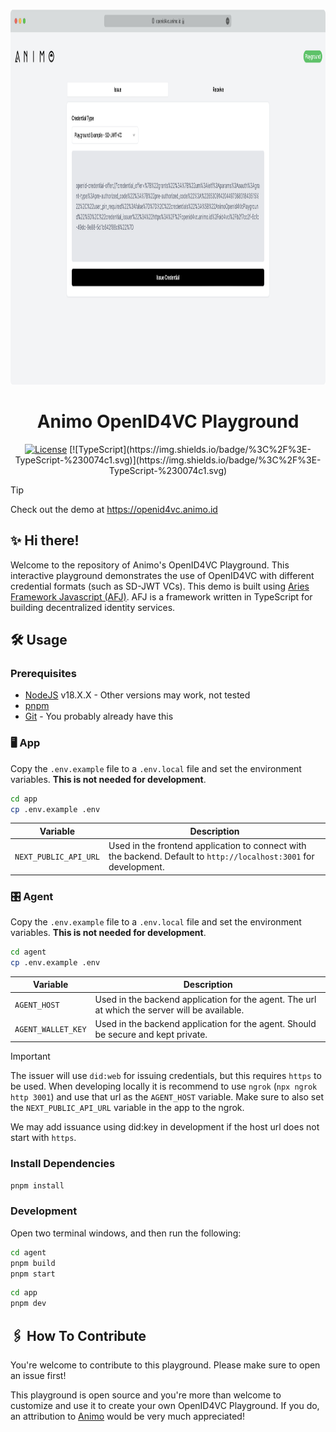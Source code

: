 <p align="center">
  <br />
<img src="./assets/preview.png" alt="screenshot-demo" height="600px" width="1052px"/>

</p>

<h1 align="center"><b>Animo OpenID4VC Playground</b></h1>
<div align="center">
    <a
    href="https://raw.githubusercontent.com/animo/openid4vc-playground/main/LICENSE"
    ><img
      alt="License"
      src="https://img.shields.io/badge/License-Apache%202.0-blue.svg"
  /></a>
  [![TypeScript](https://img.shields.io/badge/%3C%2F%3E-TypeScript-%230074c1.svg)](https://img.shields.io/badge/%3C%2F%3E-TypeScript-%230074c1.svg)
 
</div>

> [!TIP]
> Check out the demo at https://openid4vc.animo.id

## ✨ Hi there!

Welcome to the repository of Animo's OpenID4VC Playground. This interactive playground demonstrates the use of OpenID4VC with different credential formats (such as SD-JWT VCs). This demo is built using [Aries Framework Javascript (AFJ)](https://github.com/hyperledger/aries-framework-javascript). AFJ is a framework written in TypeScript for building decentralized identity services.

## 🛠️ Usage

### Prerequisites

- [NodeJS](https://nodejs.org/en/) v18.X.X - Other versions may work, not tested
- [pnpm](https://pnpm.io/installation)
- [Git](https://git-scm.com/downloads) - You probably already have this

### 🖥 App

Copy the `.env.example` file to a `.env.local` file and set the environment variables. **This is not needed for development**.

```bash
cd app
cp .env.example .env
```

| Variable              | Description                                                                                                       |
| --------------------- | ----------------------------------------------------------------------------------------------------------------- |
| `NEXT_PUBLIC_API_URL` | Used in the frontend application to connect with the backend. Default to `http://localhost:3001` for development. |

### 🎛️ Agent

Copy the `.env.example` file to a `.env.local` file and set the environment variables. **This is not needed for development**.

```bash
cd agent
cp .env.example .env
```

| Variable           | Description                                                                                   |
| ------------------ | --------------------------------------------------------------------------------------------- |
| `AGENT_HOST`       | Used in the backend application for the agent. The url at which the server will be available. |
| `AGENT_WALLET_KEY` | Used in the backend application for the agent. Should be secure and kept private.             |

> [!IMPORTANT]
> The issuer will use `did:web` for issuing credentials, but this requires `https` to be used. When developing locally it is recommend
> to use `ngrok` (`npx ngrok http 3001`) and use that url as the `AGENT_HOST` variable. Make sure to also set the `NEXT_PUBLIC_API_URL` variable in the app to the ngrok.
>
> We may add issuance using did:key in development if the host url does not start with `https`.

### Install Dependencies

```bash
pnpm install
```

### Development

Open two terminal windows, and then run the following:

```bash
cd agent
pnpm build
pnpm start
```

```bash
cd app
pnpm dev
```

## 🖇️ How To Contribute

You're welcome to contribute to this playground. Please make sure to open an issue first!

This playground is open source and you're more than welcome to customize and use it to create your own OpenID4VC Playground. If you do, an attribution to [Animo](https://animo.id) would be very much appreciated!
